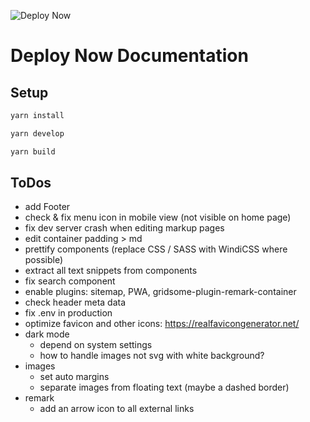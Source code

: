 ![Deploy Now](https://github.com/hunsalz/documentation/actions/workflows/ionos-space.yml/badge.svg?branch=content-first)

# Deploy Now Documentation

## Setup

```bash
yarn install
```

```bash
yarn develop
```

```bash
yarn build
```

## ToDos

* add Footer
* check & fix menu icon in mobile view (not visible on home page)
* fix dev server crash when editing markup pages
* edit container padding > md
* prettify components (replace CSS / SASS with WindiCSS where possible)
* extract all text snippets from components
* fix search component
* enable plugins: sitemap, PWA, gridsome-plugin-remark-container
* check header meta data
* fix .env in production
* optimize favicon and other icons: https://realfavicongenerator.net/
* dark mode
  * depend on system settings
  * how to handle images not svg with white background?
* images
  * set auto margins
  * separate images from floating text (maybe a dashed border)
* remark 
  * add an arrow icon to all external links
